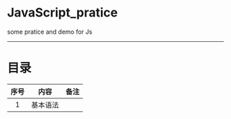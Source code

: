 # JavaScript_pratice
some pratice and demo for Js  

---------------------------------
# 目录  

|序号|内容|备注|
|---|---|---|
|<center>1</center>|基本语法||

